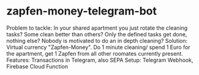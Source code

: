 # zapfen-money-telegram-bot
Problem to tackle: In your shared apartment you just rotate the cleaning tasks? Some clean better than others? Only the defined tasks get done, nothing else? Nobody is motivated to do an in depth cleaning?
Solution: Virtual currency "Zapfen-Money". Do 1 minute cleaning/ spend 1 Euro for the apartment, get 1 Zapfen from all other roomates currently present.
Features: Transactions in Telegram, also SEPA
Setup: Telegram Webhook, Firebase Cloud Function
